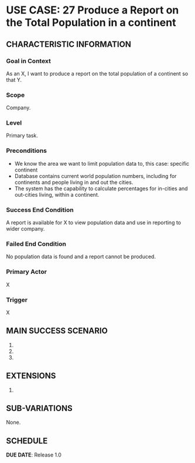 # USE CASE: 27 Produce a Report on the Total Population in a continent

## CHARACTERISTIC INFORMATION

### Goal in Context

As an X, I want to produce a report on the total population of a continent so that Y.

### Scope

Company.

### Level

Primary task.

### Preconditions

- We know the area we want to limit population data to, this case:  specific continent
- Database contains current world population numbers, including for continents and people living in and out the cities. 
- The system has the capability to calculate percentages for in-cities and out-cities living, within a continent.

### Success End Condition

A report is available for X to view population data and use in reporting to wider company.

### Failed End Condition

No population data is found and a report cannot be produced.

### Primary Actor

X

### Trigger

X

## MAIN SUCCESS SCENARIO

1.
2.
3.

## EXTENSIONS

1.

## SUB-VARIATIONS

None.

## SCHEDULE

**DUE DATE**: Release 1.0